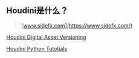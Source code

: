 ## Houdini是什么？
> [www.sidefx.com](https://www.sidefx.com/)


[Houdini Digital Asset Versioning](https://learncreategame.com/techart/houdini-digital-asset-versioning/)

[Houdini Python Tutotials](https://github.com/kiryha/Houdini/wiki#what-is-eve)